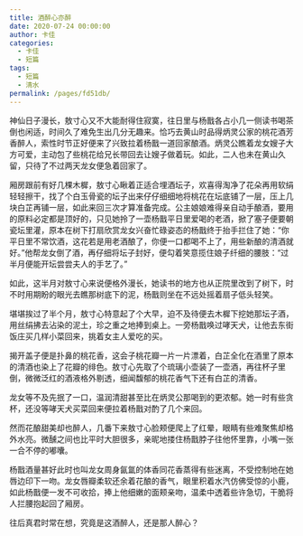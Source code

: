 ```yaml
---
title: 酒醉心亦醉
date: 2020-07-24 00:00:00
author: 卡佳
categories: 
  - 卡佳
  - 短篇
tags: 
  - 短篇
  - 清水
permalink: /pages/fd51db/
---
```


神仙日子漫长，敖寸心又不大能耐得住寂寞，往日里与杨戬各占小几一侧读书喝茶倒也闲适，时间久了难免生出几分无趣来。恰巧去黄山时品得炳灵公家的桃花酒芳香醉人，索性时节正好便来了兴致拉着杨戬一道回家酿酒。炳灵公瞧着龙女嫂子大方可爱，主动包了些桃花给兄长带回去让嫂子做着玩。如此，二人也未在黄山久留，只待了不过两天龙女便急着回家了。

<!-- more -->

厢房跟前有好几棵木樨，敖寸心瞅着正适合埋酒坛子，欢喜得淘净了花朵再用软绢轻轻擦干，找了个白玉骨瓷的坛子出来仔仔细细地将桃花在坛底铺了一层，压上几块白芷再铺一层，如此来回三次才算准备完成。公主娘娘难得亲自动手酿酒，要用的原料必定都是顶好的，只见她拎了一壶杨戬平日里爱喝的老酒，掀了塞子便要朝瓷坛里灌，原本在树下打扇欣赏龙女兴奋忙碌姿态的杨戬终于抬手拦住了她：“你平日里不常饮酒，这花若是用老酒酿了，你便一口都喝不上了，用些新酿的清酒就好。”他帮龙女倒了酒，再仔细将坛子封好，便勾着笑意揽住娘子纤细的腰肢：“过半月便能开坛尝尝夫人的手艺了。”

如此，这半月对敖寸心来说便格外漫长，她读书的地方也从正院里改到了树下，时不时用期盼的眼光去瞧那树底下的泥，杨戬则坐在不远处摇着扇子低头轻笑。

堪堪挨过了半个月，敖寸心特意起了个大早，迫不及待便去木樨下挖她那坛子酒，用丝绢拂去沾染的泥土，珍之重之地捧到桌上。一旁杨戬唤过哮天犬，让他去东街饭庄买几样小菜回来，挑着女主人爱吃的买。

揭开盖子便是扑鼻的桃花香，这会子桃花瓣一片一片漂着，白芷全化在酒里了原本的清酒也染上了花瓣的绯色。敖寸心先取了个琉璃小壶装了一壶酒，再往杯子里倒，微微泛红的酒液格外剔透，细闻馥郁的桃花香气下还有白芷的清香。

龙女等不及先抿了一口，温润清甜甚至比在炳灵公那喝到的更浓郁。她一时有些贪杯，还没等哮天犬买菜回来便拉着杨戬对酌了几个来回。

然而花酿甜美却也醉人，几番下来敖寸心脸颊便爬上了红晕，眼睛有些难聚焦却格外水亮。微醺之间也比平时大胆很多，亲昵地搂住杨戬脖子往他怀里靠，小嘴一张一合不停的嘟囔。

杨戬酒量甚好此时也叫龙女周身氤氲的体香同花香蒸得有些迷离，不受控制地在她唇边印下一吻。龙女唇瓣柔软还余着花酿的香气，眼里积着水汽仿佛受惊的小鹿，如此杨戬便一发不可收拾，捧上他细嫩的面颊亲吻，温柔中透着些许急切，干脆将人拦腰抱起回了厢房。

往后真君时常在想，究竟是这酒醉人，还是那人醉心？
